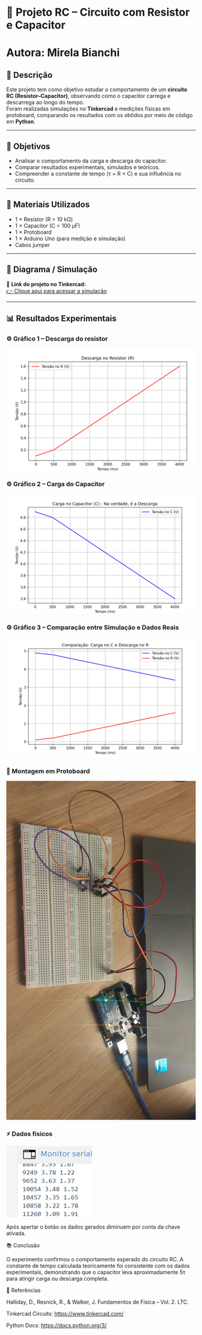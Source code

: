 # 🧠 Projeto RC – Circuito com Resistor e Capacitor
# Autora: Mirela Bianchi

## 📘 Descrição
Este projeto tem como objetivo estudar o comportamento de um **circuito RC (Resistor–Capacitor)**, observando como o capacitor carrega e descarrega ao longo do tempo.  
Foram realizadas simulações no **Tinkercad** e medições físicas em protoboard, comparando os resultados com os obtidos por meio de código em **Python**.

---

## 🎯 Objetivos
- Analisar o comportamento da carga e descarga do capacitor.  
- Comparar resultados experimentais, simulados e teóricos.  
- Compreender a constante de tempo (τ = R × C) e sua influência no circuito.

---

## 🧩 Materiais Utilizados
- 1 × Resistor (R = 10 kΩ)  
- 1 × Capacitor (C = 100 µF)  
- 1 × Protoboard  
- 1 × Arduino Uno (para medição e simulação)  
- Cabos jumper  

---

## 🧠 Diagrama / Simulação
🔗 **Link do projeto no Tinkercad:**  
[👉 Clique aqui para acessar a simulação](https://www.tinkercad.com/things/8z0XBuysRCH-fantastic-bigery-jaagub?sharecode=8eHVbMtAYBIYMo0QPcWY2C9yrUcnAek5yYfZhUczaoI)


---

## 📊 Resultados Experimentais

### ⚙️ Gráfico 1 – Descarga do resistor
![Gráfico de carga](./cap.png)

### ⚙️ Gráfico 2 – Carga do Capacitor
![Gráfico de descarga](./res.png)

### ⚙️ Gráfico 3 – Comparação entre Simulação e Dados Reais
![Comparação](./duas.png)


### 🧰 Montagem em Protoboard
![Protoboard](./placa.jpg)

### ⚡ Dados físicos
![ Dados](./dados.png)

Após apertar o botão os dados gerados diminuem por conta da chave ativada.

📚 Conclusão

O experimento confirmou o comportamento esperado do circuito RC.
A constante de tempo calculada teoricamente foi consistente com os dados experimentais, demonstrando que o capacitor leva aproximadamente 5τ para atingir carga ou descarga completa.


📎 Referências

Halliday, D., Resnick, R., & Walker, J. Fundamentos de Física – Vol. 2. LTC.

Tinkercad Circuits: https://www.tinkercad.com/

Python Docs: https://docs.python.org/3/
